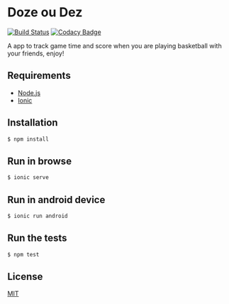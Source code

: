 Doze ou Dez
==========================

[![Build Status](https://travis-ci.org/leandrost/dozeoudez.svg?branch=master)](https://travis-ci.org/leandrost/dozeoudez)
[![Codacy Badge](https://www.codacy.com/project/badge/7d6f1d18a7e043f48a83c2e72aa60ddb)](https://www.codacy.com)

A app to track game time and score when you are playing basketball with your friends, enjoy!

## Requirements

* [Node.js](http://nodejs.org/)
* [Ionic](http://ionicframework.com/)

## Installation

```bash
$ npm install
```

## Run in browse

```bash
$ ionic serve
```

## Run in android device

```bash
$ ionic run android
```

## Run the tests

```bash
$ npm test
```

## License

[MIT](LICENSE)
